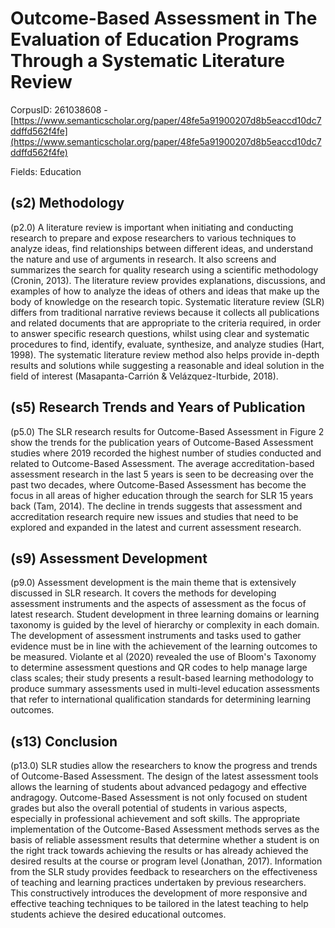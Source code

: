 # Outcome-Based Assessment in The Evaluation of Education Programs Through a Systematic Literature Review

CorpusID: 261038608 - [https://www.semanticscholar.org/paper/48fe5a91900207d8b5eaccd10dc7ddffd562f4fe](https://www.semanticscholar.org/paper/48fe5a91900207d8b5eaccd10dc7ddffd562f4fe)

Fields: Education

## (s2) Methodology
(p2.0) A literature review is important when initiating and conducting research to prepare and expose researchers to various techniques to analyze ideas, find relationships between different ideas, and understand the nature and use of arguments in research. It also screens and summarizes the search for quality research using a scientific methodology (Cronin, 2013). The literature review provides explanations, discussions, and examples of how to analyze the ideas of others and ideas that make up the body of knowledge on the research topic. Systematic literature review (SLR) differs from traditional narrative reviews because it collects all publications and related documents that are appropriate to the criteria required, in order to answer specific research questions, whilst using clear and systematic procedures to find, identify, evaluate, synthesize, and analyze studies (Hart, 1998). The systematic literature review method also helps provide in-depth results and solutions while suggesting a reasonable and ideal solution in the field of interest (Masapanta-Carrión & Velázquez-Iturbide, 2018).
## (s5) Research Trends and Years of Publication
(p5.0) The SLR research results for Outcome-Based Assessment in Figure 2 show the trends for the publication years of Outcome-Based Assessment studies where 2019 recorded the highest number of studies conducted and related to Outcome-Based Assessment. The average accreditation-based assessment research in the last 5 years is seen to be decreasing over the past two decades, where Outcome-Based Assessment has become the focus in all areas of higher education through the search for SLR 15 years back (Tam, 2014). The decline in trends suggests that assessment and accreditation research require new issues and studies that need to be explored and expanded in the latest and current assessment research.
## (s9) Assessment Development
(p9.0) Assessment development is the main theme that is extensively discussed in SLR research. It covers the methods for developing assessment instruments and the aspects of assessment as the focus of latest research. Student development in three learning domains or learning taxonomy is guided by the level of hierarchy or complexity in each domain. The development of assessment instruments and tasks used to gather evidence must be in line with the achievement of the learning outcomes to be measured. Violante et al (2020) revealed the use of Bloom's Taxonomy to determine assessment questions and QR codes to help manage large class scales; their study presents a result-based learning methodology to produce summary assessments used in multi-level education assessments that refer to international qualification standards for determining learning outcomes.
## (s13) Conclusion
(p13.0) SLR studies allow the researchers to know the progress and trends of Outcome-Based Assessment. The design of the latest assessment tools allows the learning of students about advanced pedagogy and effective andragogy. Outcome-Based Assessment is not only focused on student grades but also the overall potential of students in various aspects, especially in professional achievement and soft skills. The appropriate implementation of the Outcome-Based Assessment methods serves as the basis of reliable assessment results that determine whether a student is on the right track towards achieving the results or has already achieved the desired results at the course or program level (Jonathan, 2017). Information from the SLR study provides feedback to researchers on the effectiveness of teaching and learning practices undertaken by previous researchers. This constructively introduces the development of more responsive and effective teaching techniques to be tailored in the latest teaching to help students achieve the desired educational outcomes.
